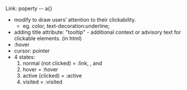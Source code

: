 Link: poperty -- a{}
- modify to draw users’ attention to their clickability.
  - eg. color, text-decoration:underline;
- adding title attribute: "tooltip" - additional context or advisory text for clickable elements. (in html)
- :hover
- cursor: pointer
- 4 states: 
  1. normal (not clicked) = :link,  , and 
  2. hover = :hover
  3. active (clicked) = :active
  4. visited = :visited
